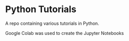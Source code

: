 # Python Tutorials

A repo containing various tutorials in Python.

Google Colab was used to create the Jupyter Notebooks
